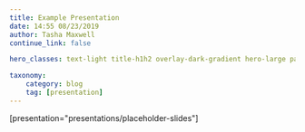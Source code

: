 ```yaml
---
title: Example Presentation
date: 14:55 08/23/2019
author: Tasha Maxwell
continue_link: false

hero_classes: text-light title-h1h2 overlay-dark-gradient hero-large parallax

taxonomy:
    category: blog
    tag: [presentation]
---
```


[presentation="presentations/placeholder-slides"]
